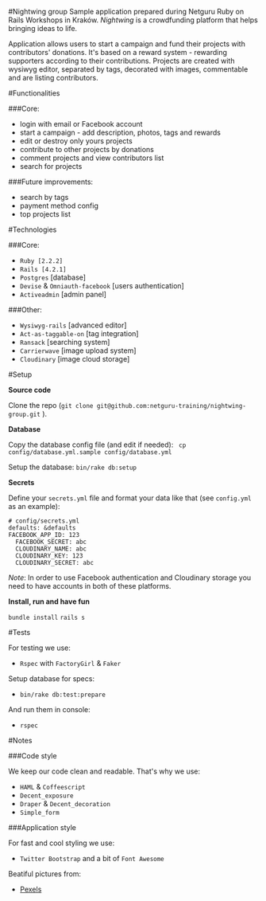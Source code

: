 #Nightwing group
Sample application prepared during Netguru Ruby on Rails Workshops in Kraków. *Nightwing* is a crowdfunding platform that helps bringing ideas to life.

Application allows users to start a campaign and fund their projects with contributors' donations. It's based on a reward system - rewarding supporters according to their contributions. Projects are created with wysiwyg editor, separated by tags, decorated with images, commentable and are listing contributors.  


#Functionalities

###Core:
* login with email or Facebook account
* start a campaign - add description, photos, tags and rewards
* edit or destroy only yours projects
* contribute to other projects by donations
* comment projects and view contributors list
* search for projects

###Future improvements:
* search by tags
* payment method config
* top projects list


#Technologies

###Core:
* `Ruby [2.2.2]`
* `Rails [4.2.1]`
* `Postgres` [database]
* `Devise` & `Omniauth-facebook` [users authentication]
* `Activeadmin` [admin panel]

###Other:
* `Wysiwyg-rails` [advanced editor]
* `Act-as-taggable-on` [tag integration]
* `Ransack` [searching system]
* `Carrierwave` [image upload system]
* `Cloudinary` [image cloud storage]

#Setup

**Source code**

Clone the repo (`git clone git@github.com:netguru-training/nightwing-group.git` ).

**Database**

Copy the database config file (and edit if needed): 
` cp config/database.yml.sample config/database.yml`

Setup the database:
`bin/rake db:setup`

**Secrets**

Define your `secrets.yml` file and format your data like that (see `config.yml` as an example):
```
# config/secrets.yml
defaults: &defaults
FACEBOOK_APP_ID: 123
  FACEBOOK_SECRET: abc
  CLOUDINARY_NAME: abc
  CLOUDINARY_KEY: 123
  CLOUDINARY_SECRET: abc
  ```

*Note*: In order to use Facebook authentication and Cloudinary storage you need to have accounts in both of these platforms. 

**Install, run and have fun**

`bundle install`
`rails s`

#Tests

For testing we use:
* `Rspec` with `FactoryGirl` & `Faker`

Setup database for specs:
* `bin/rake db:test:prepare`

And run them in console:
* `rspec`

#Notes

###Code style

We keep our code clean and readable. That's why we use:
* `HAML` & `Coffeescript`
* `Decent_exposure`
* `Draper` & `Decent_decoration`
* `Simple_form`

###Application style

For fast and cool styling we use:
* `Twitter Bootstrap` and a bit of `Font Awesome`

Beatiful pictures from:
* [Pexels](http://pexels.com)
